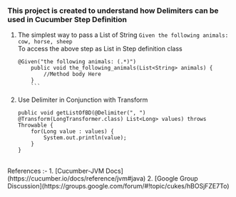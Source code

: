 ### This project is created to understand how Delimiters can be used in Cucumber Step Definition


1. The simplest way to pass a List of String
	```Given the following animals: cow, horse, sheep```
    	<br/>
    	To access the above step as List<String> in Step definition class<br/>
	```
	@Given("the following animals: (.*)")
    	public void the_following_animals(List<String> animals) {
    		//Method body Here
    	}
    	```
2. Use Delimiter in Conjunction with Transform
	```
	public void getListOfBD(@Delimiter(", ") @Transform(LongTransformer.class) List<Long> values) throws Throwable {
		for(Long value : values) {
			System.out.println(value);
		}
	}
	```

<br/>
References :-
1. [Cucumber-JVM Docs](https://cucumber.io/docs/reference/jvm#java)
2. [Google Group Discussion](https://groups.google.com/forum/#!topic/cukes/hBOSjFZE7To)

